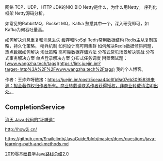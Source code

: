 网络 TCP，UDP，HTTP JDK的NIO BIO Netty是什么，为什么用Netty。 序列化框架 Netty源码分析。



如常见的RabbitMQ，Rocket MQ，Kafka 熟悉其中一个，深入研究即可，如Kafka为何吞吐量高。 

如何解决消息重复和消息丢失 缓存和NoSql Redis常用数据结构 Redis主从复制策略，持久化策略。 哨兵机制 如何设计高可用集群 如何解决Redis数据倾斜问题， 热点数据如何解决 淘汰策略 高可靠数据存储方法 分布式常见场景解决实战 分布式事务解决方案 单点登录解决方案 分布式任务调度 附赠面试题：[www.wangzha.tech/tags](https://link.juejin.im?target=http%3A%2F%2Fwww.wangzha.tech%2Ftags) 我的个人博客。

作者：王炸炸呀链接：https://juejin.im/post/5ceaa44c6fb9a07eb3095839来源：掘金著作权归作者所有。商业转载请联系作者获得授权，非商业转载请注明出处。



## CompletionService



[消灭 Java 代码的“坏味道”](https://juejin.im/post/5d7f30256fb9a06aeb10eeda)



http://how2j.cn/



https://github.com/Snailclimb/JavaGuide/blob/master/docs/questions/java-learning-path-and-methods.md



[2019零基础自学Java路线总结2.0](https://mp.weixin.qq.com/s/J2k9X2Y-1XB45Yo1UBIJUA)





